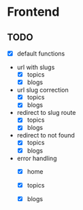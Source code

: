 # Frontend
## TODO
- [x] default functions
- url with slugs
    - [x] topics
    - [x] blogs
- url slug correction
    - [x] topics
    - [x] blogs
- redirect to slug route
    - [x] topics
    - [x] blogs
- redirect to not found 
    - [x] topics
    - [x] blogs
- error handling
    - [x] home
    - [x] topics
    - [x] blogs

